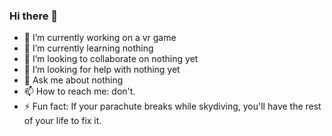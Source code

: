 ### Hi there 👋
- 🔭 I’m currently working on a vr game
- 🌱 I’m currently learning nothing
- 👯 I’m looking to collaborate on nothing yet
- 🤔 I’m looking for help with nothing yet
- 💬 Ask me about nothing
- 📫 How to reach me: don't.
- ⚡ Fun fact: If your parachute breaks while skydiving, you'll have the rest of your life to fix it.

